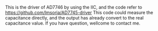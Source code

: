 This is the driver of AD7746 by using the IIC, and the code refer to https://github.com/lmsoria/AD7745-driver
This code could measure the capacitance directly, and the output has already convert to the real capacitance value. If you have question, wellcome to contact me.
